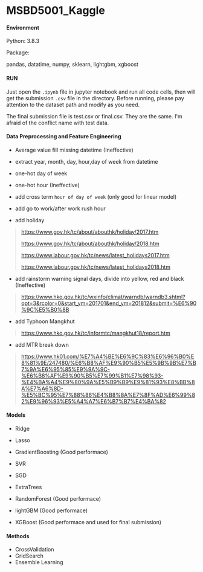 # MSBD5001_Kaggle

#### Environment

Python: 3.8.3

Package:

pandas, datatime, numpy, sklearn, lightgbm, xgboost



#### RUN

Just open the `.ipynb` file in jupyter notebook and run all code cells, then will get the submission `.csv` file in the directory. Before running, please pay attention to the dataset path and modify as you need.

The final submission file is test.csv or final.csv. They are the same. I'm afraid of the conflict name with test data.

#### Data Preprocessing and Feature Engineering

- Average value fill missing datetime (Ineffective)

- extract year, month, day, hour,day of week from datetime
- one-hot day of week
- one-hot hour (Ineffective)
- add cross term `hour of day of week` (only good for linear model)

- add go to work/after work rush hour

- add holiday

> https://www.gov.hk/tc/about/abouthk/holiday/2017.htm
>
> https://www.gov.hk/tc/about/abouthk/holiday/2018.htm
>
> https://www.labour.gov.hk/tc/news/latest_holidays2017.htm
>
> https://www.labour.gov.hk/tc/news/latest_holidays2018.htm

- add rainstorm warning signal days, divide into yellow, red and black (Ineffective)

> https://www.hko.gov.hk/tc/wxinfo/climat/warndb/warndb3.shtml?opt=3&rcolor=0&start_ym=201701&end_ym=201812&submit=%E6%90%9C%E5%B0%8B

- add Typhoon Mangkhut

> https://www.hko.gov.hk/tc/informtc/mangkhut18/report.htm

- add MTR break down

> https://www.hk01.com/%E7%A4%BE%E6%9C%83%E6%96%B0%E8%81%9E/247480/%E6%B8%AF%E9%90%B5%E5%9B%9B%E7%B7%9A%E6%95%85%E9%9A%9C-%E6%B8%AF%E9%90%B5%E7%99%B1%E7%98%93-%E4%BA%A4%E9%80%9A%E5%B9%B9%E9%81%93%E8%BB%8A%E7%A6%8D-%E5%BC%95%E7%88%86%E4%B8%8A%E7%8F%AD%E6%99%82%E9%96%93%E5%A4%A7%E6%B7%B7%E4%BA%82



#### Models

- Ridge
- Lasso
- GradientBoosting (Good performace)
- SVR
- SGD
- ExtraTrees

- RandomForest (Good performace)

- lightGBM (Good performace)

- XGBoost (Good performace and used for final submission)



#### Methods

- CrossValidation
- GridSearch
- Ensemble Learning

